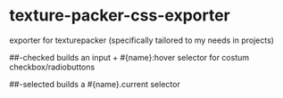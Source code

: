 # texture-packer-css-exporter
exporter for texturepacker (specifically tailored to my needs in projects)

##-checked
builds an input + #{name}:hover selector for costum checkbox/radiobuttons

##-selected
builds a #{name}.current selector